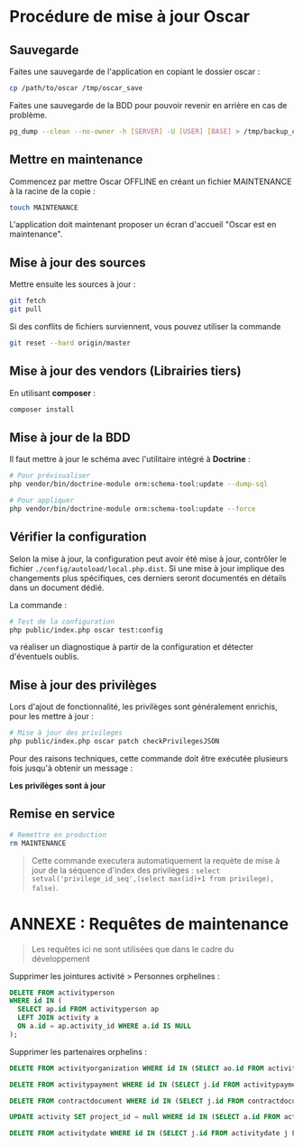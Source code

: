 # Procédure de mise à jour Oscar

## Sauvegarde

Faites une sauvegarde de l'application en copiant le dossier oscar : 

```bash
cp /path/to/oscar /tmp/oscar_save
```

Faites une sauvegarde de la BDD pour pouvoir revenir en arrière en cas de problème.

```bash
pg_dump --clean --no-owner -h [SERVER] -U [USER] [BASE] > /tmp/backup_oscar-prod.sql
```

## Mettre en maintenance

Commencez par mettre Oscar OFFLINE en créant un fichier MAINTENANCE à la racine de la copie :

```bash
touch MAINTENANCE
```

L'application doit maintenant proposer un écran d'accueil "Oscar est en maintenance".


## Mise à jour des sources

Mettre ensuite les sources à jour :

```bash
git fetch
git pull
```
Si des conflits de fichiers surviennent, vous pouvez utiliser la commande

```bash
git reset --hard origin/master
```


## Mise à jour des vendors (Librairies tiers)

En utilisant **composer** : 

```bash
composer install
```


## Mise à jour de la BDD

Il faut mettre à jour le schéma avec l'utilitaire intégré à **Doctrine** :

```bash
# Pour prévisualiser
php vendor/bin/doctrine-module orm:schema-tool:update --dump-sql

# Pour appliquer
php vendor/bin/doctrine-module orm:schema-tool:update --force
```


## Vérifier la configuration

Selon la mise à jour, la configuration peut avoir été mise à jour, contrôler le fichier `./config/autoload/local.php.dist`. Si une mise à jour implique des changements plus spécifiques, ces derniers seront documentés en détails dans un document dédié.

La commande : 

```bash
# Test de la configuration
php public/index.php oscar test:config
```

va réaliser un diagnostique à partir de la configuration et détecter d'éventuels oublis.


## Mise à jour des privilèges

Lors d'ajout de fonctionnalité, les privilèges sont généralement enrichis, pour les mettre à jour : 

```bash
# Mise à jour des privileges
php public/index.php oscar patch checkPrivilegesJSON
```

Pour des raisons techniques, cette commande doit être exécutée plusieurs fois jusqu'à obtenir un message : 

**Les privilèges sont à jour**


## Remise en service

```bash
# Remettre en production
rm MAINTENANCE
```


> Cette commande executera automatiquement la requète de mise à jour de la séquence d'index des privilèges : `select setval('privilege_id_seq',(select max(id)+1 from privilege), false)`.





# ANNEXE : Requêtes de maintenance

> Les requêtes ici ne sont utilisées que dans le cadre du développement 

Supprimer les jointures activité > Personnes orphelines : 

```sql
DELETE FROM activityperson 
WHERE id IN (
  SELECT ap.id FROM activityperson ap 
  LEFT JOIN activity a 
  ON a.id = ap.activity_id WHERE a.id IS NULL
);
```

Supprimer les partenaires orphelins : 


```sql
DELETE FROM activityorganization WHERE id IN (SELECT ao.id FROM activityorganization ao LEFT JOIN activity a ON a.id = ao.activity_id WHERE a.id IS NULL);
```

```sql
DELETE FROM activitypayment WHERE id IN (SELECT j.id FROM activitypayment j LEFT JOIN activity a ON j.id = j.activity_id WHERE a.id IS NULL);
```


```sql
DELETE FROM contractdocument WHERE id IN (SELECT j.id FROM contractdocument j LEFT JOIN activity a ON j.id = j.grant_id WHERE a.id IS NULL);
```

```sql
UPDATE activity SET project_id = null WHERE id IN (SELECT a.id FROM activity a LEFT JOIN project p ON a.project_id = p.id WHERE p.id IS NULL);
```

```sql
DELETE FROM activitydate WHERE id IN (SELECT j.id FROM activitydate j LEFT JOIN activity a ON j.id = j.activity_id WHERE a.id IS NULL);
```